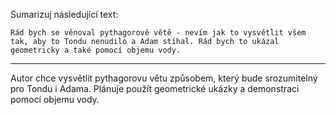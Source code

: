 Sumarizuj následující text:

```
Rád bych se věnoval pythagorově větě - nevím jak to vysvětlit všem tak, aby to Tondu nenudilo a Adam stíhal. Rád bych to ukázal geometricky a také pomocí objemu vody.
```

---

<!-- chatcmpl-74PGyx1Dpi7142nXJptik80oU2VRO -->

Autor chce vysvětlit pythagorovu větu způsobem, který bude srozumitelný pro Tondu i Adama. Plánuje použít geometrické ukázky a demonstraci pomocí objemu vody.
